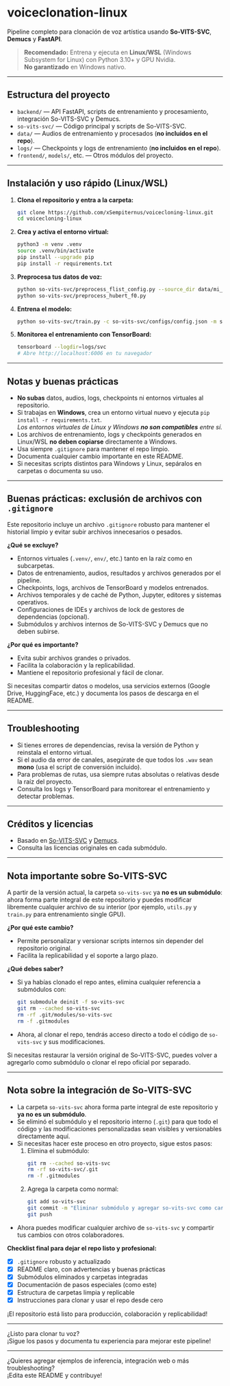 # voiceclonation-linux

Pipeline completo para clonación de voz artística usando **So-VITS-SVC**, **Demucs** y **FastAPI**.

> **Recomendado:** Entrena y ejecuta en **Linux/WSL** (Windows Subsystem for Linux) con Python 3.10+ y GPU Nvidia.  
> **No garantizado** en Windows nativo.

---

## Estructura del proyecto

- `backend/` — API FastAPI, scripts de entrenamiento y procesamiento, integración So-VITS-SVC y Demucs.
- `so-vits-svc/` — Código principal y scripts de So-VITS-SVC.
- `data/` — Audios de entrenamiento y procesados (**no incluidos en el repo**).
- `logs/` — Checkpoints y logs de entrenamiento (**no incluidos en el repo**).
- `frontend/`, `models/`, etc. — Otros módulos del proyecto.

---

## Instalación y uso rápido (Linux/WSL)

1. **Clona el repositorio y entra a la carpeta:**
   ```bash
   git clone https://github.com/xSempiternus/voicecloning-linux.git
   cd voicecloning-linux
   ```

2. **Crea y activa el entorno virtual:**
   ```bash
   python3 -m venv .venv
   source .venv/bin/activate
   pip install --upgrade pip
   pip install -r requirements.txt
   ```

3. **Preprocesa tus datos de voz:**
   ```bash
   python so-vits-svc/preprocess_flist_config.py --source_dir data/mi_voz
   python so-vits-svc/preprocess_hubert_f0.py
   ```

4. **Entrena el modelo:**
   ```bash
   python so-vits-svc/train.py -c so-vits-svc/configs/config.json -m svc
   ```

5. **Monitorea el entrenamiento con TensorBoard:**
   ```bash
   tensorboard --logdir=logs/svc
   # Abre http://localhost:6006 en tu navegador
   ```

---

## Notas y buenas prácticas

- **No subas** datos, audios, logs, checkpoints ni entornos virtuales al repositorio.
- Si trabajas en **Windows**, crea un entorno virtual nuevo y ejecuta `pip install -r requirements.txt`.  
  _Los entornos virtuales de Linux y Windows **no son compatibles** entre sí._
- Los archivos de entrenamiento, logs y checkpoints generados en Linux/WSL **no deben copiarse** directamente a Windows.
- Usa siempre `.gitignore` para mantener el repo limpio.
- Documenta cualquier cambio importante en este README.
- Si necesitas scripts distintos para Windows y Linux, sepáralos en carpetas o documenta su uso.

---

## Buenas prácticas: exclusión de archivos con `.gitignore`

Este repositorio incluye un archivo `.gitignore` robusto para mantener el historial limpio y evitar subir archivos innecesarios o pesados.

**¿Qué se excluye?**
- Entornos virtuales (`.venv/`, `env/`, etc.) tanto en la raíz como en subcarpetas.
- Datos de entrenamiento, audios, resultados y archivos generados por el pipeline.
- Checkpoints, logs, archivos de TensorBoard y modelos entrenados.
- Archivos temporales y de caché de Python, Jupyter, editores y sistemas operativos.
- Configuraciones de IDEs y archivos de lock de gestores de dependencias (opcional).
- Submódulos y archivos internos de So-VITS-SVC y Demucs que no deben subirse.

**¿Por qué es importante?**
- Evita subir archivos grandes o privados.
- Facilita la colaboración y la replicabilidad.
- Mantiene el repositorio profesional y fácil de clonar.

Si necesitas compartir datos o modelos, usa servicios externos (Google Drive, HuggingFace, etc.) y documenta los pasos de descarga en el README.

---

## Troubleshooting

- Si tienes errores de dependencias, revisa la versión de Python y reinstala el entorno virtual.
- Si el audio da error de canales, asegúrate de que todos los `.wav` sean **mono** (usa el script de conversión incluido).
- Para problemas de rutas, usa siempre rutas absolutas o relativas desde la raíz del proyecto.
- Consulta los logs y TensorBoard para monitorear el entrenamiento y detectar problemas.

---

## Créditos y licencias

- Basado en [So-VITS-SVC](https://github.com/svc-develop-team/so-vits-svc) y [Demucs](https://github.com/facebookresearch/demucs).
- Consulta las licencias originales en cada submódulo.

---

## Nota importante sobre So-VITS-SVC

A partir de la versión actual, la carpeta `so-vits-svc` ya **no es un submódulo**: ahora forma parte integral de este repositorio y puedes modificar libremente cualquier archivo de su interior (por ejemplo, `utils.py` y `train.py` para entrenamiento single GPU).

**¿Por qué este cambio?**
- Permite personalizar y versionar scripts internos sin depender del repositorio original.
- Facilita la replicabilidad y el soporte a largo plazo.

**¿Qué debes saber?**
- Si ya habías clonado el repo antes, elimina cualquier referencia a submódulos con:
  ```bash
  git submodule deinit -f so-vits-svc
  git rm --cached so-vits-svc
  rm -rf .git/modules/so-vits-svc
  rm -f .gitmodules
  ```
- Ahora, al clonar el repo, tendrás acceso directo a todo el código de `so-vits-svc` y sus modificaciones.

Si necesitas restaurar la versión original de So-VITS-SVC, puedes volver a agregarlo como submódulo o clonar el repo oficial por separado.

---

## Nota sobre la integración de So-VITS-SVC

- La carpeta `so-vits-svc` ahora forma parte integral de este repositorio y **ya no es un submódulo**.
- Se eliminó el submódulo y el repositorio interno (`.git`) para que todo el código y las modificaciones personalizadas sean visibles y versionables directamente aquí.
- Si necesitas hacer este proceso en otro proyecto, sigue estos pasos:
  1. Elimina el submódulo:
     ```bash
     git rm --cached so-vits-svc
     rm -rf so-vits-svc/.git
     rm -f .gitmodules
     ```
  2. Agrega la carpeta como normal:
     ```bash
     git add so-vits-svc
     git commit -m "Eliminar submódulo y agregar so-vits-svc como carpeta normal"
     git push
     ```
- Ahora puedes modificar cualquier archivo de `so-vits-svc` y compartir tus cambios con otros colaboradores.

**Checklist final para dejar el repo listo y profesional:**
- [x] `.gitignore` robusto y actualizado
- [x] README claro, con advertencias y buenas prácticas
- [x] Submódulos eliminados y carpetas integradas
- [x] Documentación de pasos especiales (como este)
- [x] Estructura de carpetas limpia y replicable
- [x] Instrucciones para clonar y usar el repo desde cero

¡El repositorio está listo para producción, colaboración y replicabilidad!

---

¿Listo para clonar tu voz?  
¡Sigue los pasos y documenta tu experiencia para mejorar este pipeline!

---

¿Quieres agregar ejemplos de inferencia, integración web o más troubleshooting?  
¡Edita este README y contribuye!
